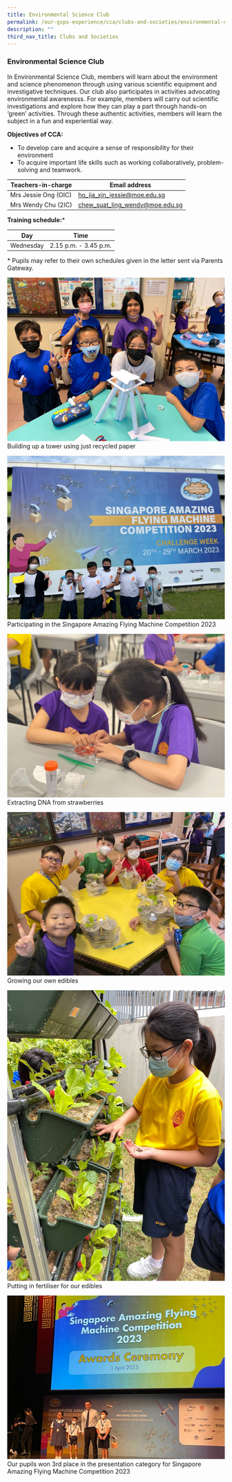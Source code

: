 ```yaml
---
title: Environmental Science Club
permalink: /our-gsps-experience/cca/clubs-and-societies/environmental-club/
description: ""
third_nav_title: Clubs and Societies
---
```

### **Environmental Science Club**


In Environmental Science Club, members will learn about the environment and science phenomenon through using various scientific equipment and investigative techniques.&nbsp;Our club also participates in activities advocating environmental awarenesss. For example, members will carry out scientific investigations and explore how they can play a part through hands-on ‘green’ activities. Through these authentic activities, members will learn the subject in a fun and experiential way.

**Objectives of CCA:**

*   To develop care and acquire a sense of responsibility for their environment
*   To acquire important life skills such as working collaboratively, problem-solving and teamwork.



| Teachers-in-charge | Email address | 
| -------- | -------- | 
|  Mrs Jessie Ong (OIC)    | ho_jia_xin_jessie@moe.edu.sg     | 
|  Mrs Wendy Chu (2IC)   | chew_suat_ling_wendy@moe.edu.sg    | 

**Training schedule:***

| Day | Time | 
| -------- | -------- | 
| Wednesday     | 2.15 p.m. - 3.45 p.m.     | 



\* Pupils may refer to their own schedules given in the letter sent via Parents Gateway.

![EnvSci1](/images/1%20-%20building%20up%20a%20tower%20using%20just%20recycled%20papers.jpg)
Building up a tower using just recycled paper

![EnvSci2](/images/2%20-%20participating%20in%20the%20singapore%20amazing%20flying%20maching%20competition%202023.jpeg)
Participating in the Singapore Amazing Flying Machine Competition 2023

![EnvSci3](/images/3%20-%20extracting%20dna%20from%20strawberries.jpeg)
Extracting DNA from strawberries


![EnvSci4](/images/4%20-%20growing%20our%20own%20edibles.jpeg)
Growing our own edibles

![EnvSci5](/images/5%20-%20putting%20in%20fertilisers%20for%20our%20edibles.jpeg)
Putting in fertiliser for our edibles

![EnvSci6](/images/6%20-%20won%203rd%20place%20in%20the%20presentation%20category%20for%20singapore%20amazing%20flying%20maching%20competition%202023.jpeg)
Our pupils won 3rd place in the presentation category for Singapore Amazing Flying Machine Competition 2023

